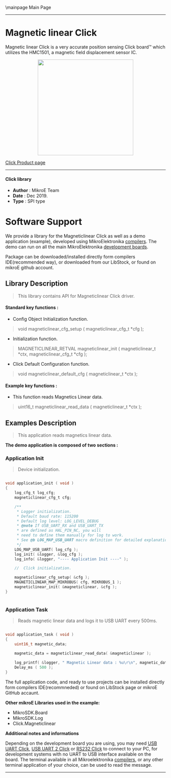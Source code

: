 \mainpage Main Page
 
 

---
# Magnetic linear Click

Magnetic linear Click is a very accurate position sensing Click board™ which utilizes the HMC1501, a magnetic field displacement sensor IC.

<p align="center">
  <img src="https://download.mikroe.com/images/click_for_ide/magneticlinear_click.png" height=300px>
</p>

[Click Product page](https://www.mikroe.com/magnetic-linear-click)

---


#### Click library 

- **Author**        : MikroE Team
- **Date**          : Dec 2019.
- **Type**          : SPI type


# Software Support

We provide a library for the Magneticlinear Click 
as well as a demo application (example), developed using MikroElektronika 
[compilers](https://shop.mikroe.com/compilers). 
The demo can run on all the main MikroElektronika [development boards](https://shop.mikroe.com/development-boards).

Package can be downloaded/installed directly form compilers IDE(recommended way), or downloaded from our LibStock, or found on mikroE github account. 

## Library Description

> This library contains API for Magneticlinear Click driver.

#### Standard key functions :

- Config Object Initialization function.
> void magneticlinear_cfg_setup ( magneticlinear_cfg_t *cfg ); 
 
- Initialization function.
> MAGNETICLINEAR_RETVAL magneticlinear_init ( magneticlinear_t *ctx, magneticlinear_cfg_t *cfg );

- Click Default Configuration function.
> void magneticlinear_default_cfg ( magneticlinear_t *ctx );


#### Example key functions :

- This function reads Magnetics Linear data.
> uint16_t magneticlinear_read_data ( magneticlinear_t *ctx );

## Examples Description

> This application reads magnetics linear data.

**The demo application is composed of two sections :**

### Application Init 

> Device initialization.

```c

void application_init ( void )
{
    log_cfg_t log_cfg;
    magneticlinear_cfg_t cfg;

    /** 
     * Logger initialization.
     * Default baud rate: 115200
     * Default log level: LOG_LEVEL_DEBUG
     * @note If USB_UART_RX and USB_UART_TX 
     * are defined as HAL_PIN_NC, you will 
     * need to define them manually for log to work. 
     * See @b LOG_MAP_USB_UART macro definition for detailed explanation.
     */
    LOG_MAP_USB_UART( log_cfg );
    log_init( &logger, &log_cfg );
    log_info( &logger, "---- Application Init ----" );

    //  Click initialization.

    magneticlinear_cfg_setup( &cfg );
    MAGNETICLINEAR_MAP_MIKROBUS( cfg, MIKROBUS_1 );
    magneticlinear_init( &magneticlinear, &cfg );
}
  
```

### Application Task

> Reads magnetic linear data and logs it to USB UART every 500ms.

```c

void application_task ( void )
{
    uint16_t magnetic_data;
    
    magnetic_data = magneticlinear_read_data( &magneticlinear );

    log_printf( &logger, " Magnetic Linear data : %u\r\n", magnetic_data );
    Delay_ms ( 500 );
} 

```

The full application code, and ready to use projects can be  installed directly form compilers IDE(recommneded) or found on LibStock page or mikroE GitHub accaunt.

**Other mikroE Libraries used in the example:** 

- MikroSDK.Board
- MikroSDK.Log
- Click.Magneticlinear

**Additional notes and informations**

Depending on the development board you are using, you may need 
[USB UART Click](https://shop.mikroe.com/usb-uart-click), 
[USB UART 2 Click](https://shop.mikroe.com/usb-uart-2-click) or 
[RS232 Click](https://shop.mikroe.com/rs232-click) to connect to your PC, for 
development systems with no UART to USB interface available on the board. The 
terminal available in all Mikroelektronika 
[compilers](https://shop.mikroe.com/compilers), or any other terminal application 
of your choice, can be used to read the message.



---
